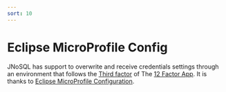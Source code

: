 ```yaml
---
sort: 10
---
```


# Eclipse MicroProfile Config

JNoSQL has support to overwrite and receive credentials settings through an environment that follows the [Third factor](https://12factor.net/config) of The [12 Factor App](https://12factor.net/). It is thanks to [Eclipse MicroProfile Configuration](https://github.com/eclipse/microprofile-config).

